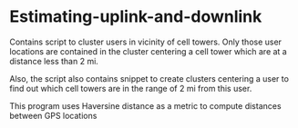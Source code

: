 # Estimating-uplink-and-downlink

Contains script to cluster users in vicinity of cell towers. Only those user locations are contained 
in the cluster centering a cell tower which are at a distance less than 2 mi.

Also, the script also contains snippet to create clusters centering a user to find out which cell towers
are in the range of 2 mi from this user.

This program uses Haversine distance as a metric to compute distances between GPS locations

